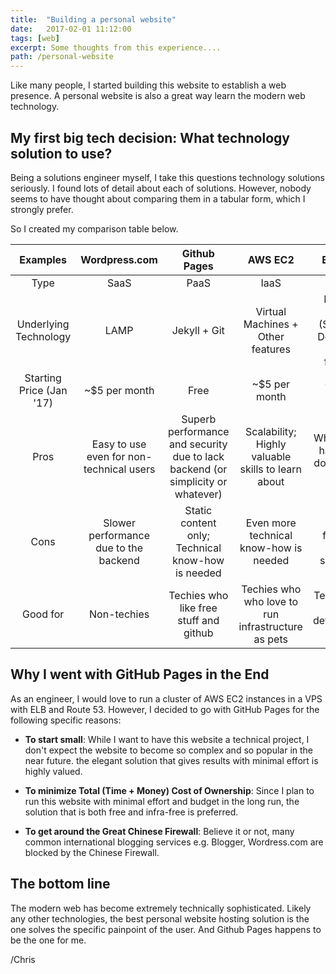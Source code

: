 ```yaml
---
title:  "Building a personal website"
date:   2017-02-01 11:12:00
tags: [web]
excerpt: Some thoughts from this experience....
path: /personal-website
---
```


Like many people, I started building this website to establish a web presence.
A personal website is also a great way learn the modern web technology.

## My first big tech decision: What technology solution to use?

Being a solutions engineer myself, I take this questions technology solutions seriously. I found lots of detail about each of solutions. However, nobody seems to have thought about comparing them in a tabular form, which I strongly prefer.

So I created my comparison table below.

|Examples|**Wordpress.com**|**Github Pages**|**AWS EC2**|**Bluehost**
| :---: | :---: | :---: | :---: | :---:
|Type|SaaS|PaaS|IaaS|VPS
|Underlying Technology|LAMP|Jekyll + Git| Virtual Machines + Other features | Physical Host (Shared or Dedicated) + Other features
|Starting Price (Jan '17)|~$5 per month|Free|~$5 per month|~$5 per month
|Pros|Easy to use even for non-technical users|Superb performance and security due to lack backend (or simplicity or whatever)|Scalability; Highly valuable skills to learn about| What people have been doing all this while
|Cons| Slower performance due to the backend | Static content only;  Technical know-how is needed | Even more technical know-how is needed | Lack of flexibility and scalability
|Good for| Non-techies | Techies who like free stuff and github | Techies who who love to run infrastructure as pets | Techies who like deterministic pricing

## Why I went with GitHub Pages in the End

As an engineer, I would love to run a cluster of AWS EC2 instances in a VPS with ELB and Route 53. However, I decided to go with GitHub Pages for the following specific reasons:

* **To start small**: While I want to have this website a technical project, I don't expect the website to become so complex and so popular in the near future. the elegant solution that gives results with minimal effort is highly valued.

* **To minimize Total (Time + Money) Cost of Ownership**: Since I plan to run this website with minimal effort and budget in the long run, the solution that is both free and infra-free is preferred.

* **To get around the Great Chinese Firewall**: Believe it or not, many common international blogging services e.g. Blogger, Wordress.com are blocked by the Chinese Firewall.

## The bottom line

The modern web has become extremely technically sophisticated. Likely any other technologies, the best personal website hosting solution is the one solves the specific painpoint of the user. And Github Pages happens to be the one for me.


/Chris

